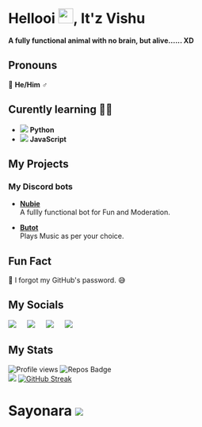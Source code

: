 # Hellooi <img src="https://raw.githubusercontent.com/MartinHeinz/MartinHeinz/master/wave.gif" width="30px">, It'z Vishu  
**A fully functional animal with no brain, but alive...... XD**

## Pronouns
👨 **He/Him** ♂️


## Curently learning 👨‍💻
- [<img src="http://www.simpleimageresizer.com/_uploads/photos/b682344e/kisspng-python-programming-language-computer-programming-language-5acfdc365292a6.6915108915235717663382_2_15x15.png">](https://www.python.org/) **Python**
- [<img src="http://www.simpleimageresizer.com/_uploads/photos/b682344e/1024px-Unofficial_JavaScript_logo_2.svg_15x15.png">](https://www.javascript.com/) **JavaScript**


## My Projects
### My Discord bots
 - [**Nubie**](https://discord.com/oauth2/authorize?client_id=825620212615086090&permissions=3664966&redirect_uri=https://discord.com/oauth2/authorize%3Fclient_id%3D825620212615086090%26permissions%3D8%26scope%3Dbot&scope=bot) <br/>
 A fullly functional bot for Fun and Moderation.
 
 - [**Butot**](https://discord.com/api/oauth2/authorize?client_id=841538520794923008&permissions=2151009472&scope=bot) <br/>
  Plays Music as per your choice.


## Fun Fact 

🤔 I forgot my GitHub's password. 😅


## My Socials 
[<img src="https://i.ibb.co/qJYL1GN/ezgif-2-3c3ea18e77.png">](https://discord.com/invite/BeCKeNWftj) &emsp; [<img src="https://i.ibb.co/FVBh6z0/ezgif-2-8b0620be26.gif">](https://www.instagram.com/vshoot_mobile)          &emsp;      [<img src="https://i.ibb.co/Kr4b1QW/ezgif-2-a4ca14bec5.gif">](https://twitter.com/VishuBrokeD)   &emsp;   [<img src="https://i.ibb.co/Chyrjg8/ezgif-2-8afb9e7c0c-1.gif">](https://www.youtube.com/c/VshootMobile)


## My Stats
![Profile views](https://gpvc.arturio.dev/VishuPOG) ![Repos Badge](https://badges.pufler.dev/repos/VishuPOG) <br/>
<img src="https://github-readme-stats.vercel.app/api?username=VishuPOG&&show_icons=true&title_color=E45E9D&icon_color=FD0606&text_color=7D0541&bg_color=F8B88B"> [![GitHub Streak](https://github-readme-streak-stats.herokuapp.com/?user=VishuPOG)](https://git.io/streak-stats)




# Sayonara <img src="https://i.ibb.co/n3Nb9Tv/ezgif-7-b7df4d1fa6.gif">
